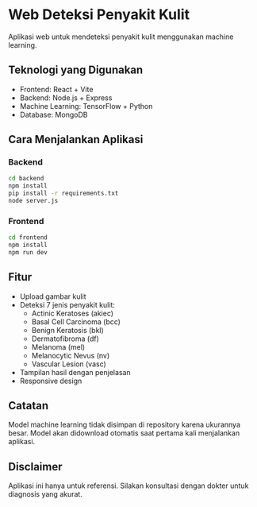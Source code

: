 # Web Deteksi Penyakit Kulit

Aplikasi web untuk mendeteksi penyakit kulit menggunakan machine learning.

## Teknologi yang Digunakan

- Frontend: React + Vite
- Backend: Node.js + Express
- Machine Learning: TensorFlow + Python
- Database: MongoDB

## Cara Menjalankan Aplikasi

### Backend

```bash
cd backend
npm install
pip install -r requirements.txt
node server.js
```

### Frontend

```bash
cd frontend
npm install
npm run dev
```

## Fitur

- Upload gambar kulit
- Deteksi 7 jenis penyakit kulit:
  - Actinic Keratoses (akiec)
  - Basal Cell Carcinoma (bcc)
  - Benign Keratosis (bkl)
  - Dermatofibroma (df)
  - Melanoma (mel)
  - Melanocytic Nevus (nv)
  - Vascular Lesion (vasc)
- Tampilan hasil dengan penjelasan
- Responsive design

## Catatan

Model machine learning tidak disimpan di repository karena ukurannya besar. Model akan didownload otomatis saat pertama kali menjalankan aplikasi.

## Disclaimer

Aplikasi ini hanya untuk referensi. Silakan konsultasi dengan dokter untuk diagnosis yang akurat. 